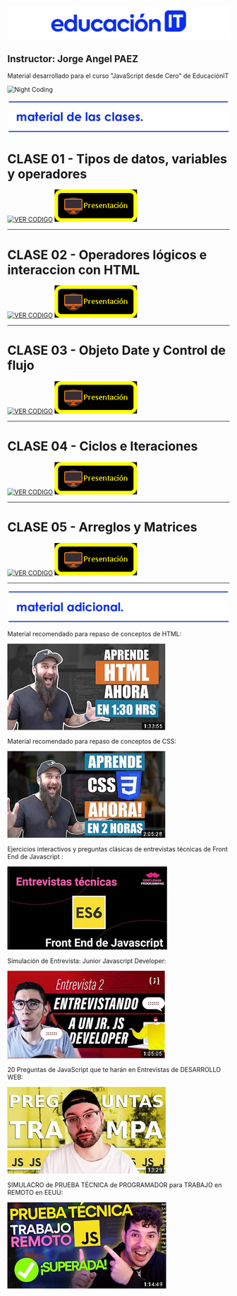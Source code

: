 ![HEADER](https://raw.githubusercontent.com/GiorgioCode/repo-educacionIT-semana/main/educacionIT_header.jpg?token=GHSAT0AAAAAABYJWQ5MMRSLOZNW6W4DWO5AYZRBV6A)

## Instructor: Jorge Angel PAEZ

Material desarrollado para el curso "JavaScript desde Cero" de EducaciónIT

![Night Coding](https://tutoriasjs.netlify.app/coding_gif.gif)

![HEADER](https://raw.githubusercontent.com/GiorgioCode/repo-educacionIT-semana/main/material_clases.jpg)

# CLASE 01 - Tipos de datos, variables y operadores

[![VER CODIGO](https://tutoriasjs.netlify.app/boton_vercodigo.png)](https://github.com/GiorgioCode/repo-educacionIT-semana/tree/main/CLASE_01) [![DESCARGAR PRESENTACIÓN](https://raw.githubusercontent.com/GiorgioCode/repo-educacionIT-semana/main/boton_diapositiva.png?token=GHSAT0AAAAAABYJWQ5N6CK2LUWKAMIMLJQCYZRBTFA)](https://github.com/GiorgioCode/repo-educacionIT-semana/blob/main/CLASE_01/CLASE1_JSDC_J_PAEZ.pptx?raw=true)

---

# CLASE 02 - Operadores lógicos e interaccion con HTML

[![VER CODIGO](https://tutoriasjs.netlify.app/boton_vercodigo.png)](https://github.com/GiorgioCode/repo-educacionIT-semana/tree/main/CLASE_02) [![DESCARGAR PRESENTACIÓN](https://raw.githubusercontent.com/GiorgioCode/repo-educacionIT-semana/main/boton_diapositiva.png?token=GHSAT0AAAAAABYJWQ5N6CK2LUWKAMIMLJQCYZRBTFA)](https://github.com/GiorgioCode/repo-educacionIT-semana/blob/main/CLASE_02/CLASE2_JSDC_J_PAEZ.pptx?raw=true)

---

# CLASE 03 - Objeto Date y Control de flujo

[![VER CODIGO](https://tutoriasjs.netlify.app/boton_vercodigo.png)](https://github.com/GiorgioCode/repo-educacionIT-semana/tree/main/CLASE_03) [![DESCARGAR PRESENTACIÓN](https://raw.githubusercontent.com/GiorgioCode/repo-educacionIT-semana/main/boton_diapositiva.png?token=GHSAT0AAAAAABYJWQ5N6CK2LUWKAMIMLJQCYZRBTFA)](https://github.com/GiorgioCode/repo-educacionIT-semana/blob/main/CLASE_03/CLASE3_JSDC_J_PAEZ.pptx?raw=true)

---

# CLASE 04 - Ciclos e Iteraciones

[![VER CODIGO](https://tutoriasjs.netlify.app/boton_vercodigo.png)](https://github.com/GiorgioCode/repo-educacionIT-semana/tree/main/CLASE_04) [![DESCARGAR PRESENTACIÓN](https://raw.githubusercontent.com/GiorgioCode/repo-educacionIT-semana/main/boton_diapositiva.png?token=GHSAT0AAAAAABYJWQ5N6CK2LUWKAMIMLJQCYZRBTFA)](https://github.com/GiorgioCode/repo-educacionIT-semana/blob/main/CLASE_04/CLASE4_JSDC_J_PAEZ.pptx?raw=true)

---

# CLASE 05 - Arreglos y Matrices

[![VER CODIGO](https://tutoriasjs.netlify.app/boton_vercodigo.png)](https://github.com/GiorgioCode/repo-educacionIT-semana/tree/main/CLASE_05) [![DESCARGAR PRESENTACIÓN](https://raw.githubusercontent.com/GiorgioCode/repo-educacionIT-semana/main/boton_diapositiva.png?token=GHSAT0AAAAAABYJWQ5N6CK2LUWKAMIMLJQCYZRBTFA)](https://github.com/GiorgioCode/repo-educacionIT-semana/blob/main/CLASE_05/CLASE5_JSDC_J_PAEZ.pptx?raw=true)

---

![HEADER](https://raw.githubusercontent.com/GiorgioCode/repo-educacionIT-semana/main/material_adicional.jpg)

Material recomendado para repaso de conceptos de HTML:

[![VIDEO HOLA MUNDO HTML](https://raw.githubusercontent.com/GiorgioCode/repo-educacionIT-semana/main/hola_mundo_html.jpg)](https://www.youtube.com/watch?v=MJkdaVFHrto)

Material recomendado para repaso de conceptos de CSS:

[![VIDEO HOLA MUNDO CSS](https://raw.githubusercontent.com/GiorgioCode/repo-educacionIT-semana/main/hola_mundo_css.jpg)](https://www.youtube.com/watch?v=wZniZEbPAzk)

Ejercicios interactivos y preguntas clásicas de entrevistas técnicas de Front End de Javascript :

[![Entrevista](https://raw.githubusercontent.com/GiorgioCode/repo-educacionIT-semana/main/entrevista1.jpg)](https://www.youtube.com/watch?v=QyVL2ZpQRpA)

Simulación de Entrevista: Junior Javascript Developer:

[![Entrevista](https://raw.githubusercontent.com/GiorgioCode/repo-educacionIT-semana/main/entrevista2.jpg)](https://www.youtube.com/watch?v=QXUFzMdbfnE)

20 Preguntas de JavaScript que te harán en Entrevistas de DESARROLLO WEB:

[![Entrevista](https://raw.githubusercontent.com/GiorgioCode/repo-educacionIT-semana/main/preguntas1.jpg)](https://www.youtube.com/watch?v=m6GKaw-u4pY)

SIMULACRO de PRUEBA TÉCNICA de PROGRAMADOR para TRABAJO en REMOTO en EEUU:

[![Entrevista](https://raw.githubusercontent.com/GiorgioCode/repo-educacionIT-semana/main/entrevista3.jpg)](https://www.youtube.com/watch?v=xkXtqa8kjFY)
